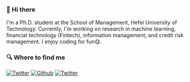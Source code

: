 ### 👋 Hi there

I'm a Ph.D. student at the School of Management, Hefei University of Technology. Currently, I'm working on research in machine learning, financial technology (Fintech), information management, and credit risk management. I enjoy coding for fun😋.

<h3>🔍 Where to find me</h3>
<p><a href="https://hehaoran.cn" target="_blank"><img alt="Twitter" src="https://img.shields.io/badge/Blog-%23FF4088.svg?&style=for-the-badge&logo=hugo&logoColor=white" /></a> <a href="https://github.com/haoranhe" target="_blank"><img alt="Github" src="https://img.shields.io/badge/GitHub-%2312100E.svg?&style=for-the-badge&logo=Github&logoColor=white" /></a> <a href="https://twitter.com/haoranhehe" target="_blank"><img alt="Twitter" src="https://img.shields.io/badge/twitter-%231DA1F2.svg?&style=for-the-badge&logo=twitter&logoColor=white" /></a>
</p>
